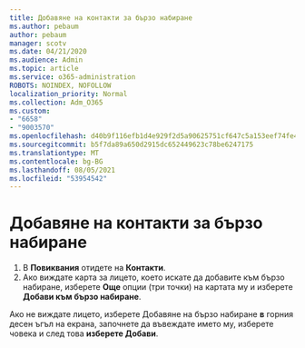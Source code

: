 ```yaml
---
title: Добавяне на контакти за бързо набиране
ms.author: pebaum
author: pebaum
manager: scotv
ms.date: 04/21/2020
ms.audience: Admin
ms.topic: article
ms.service: o365-administration
ROBOTS: NOINDEX, NOFOLLOW
localization_priority: Normal
ms.collection: Adm_O365
ms.custom:
- "6658"
- "9003570"
ms.openlocfilehash: d40b9f116efb1d4e929f2d5a90625751cf647c5a153eef74fe49ae09f1202263
ms.sourcegitcommit: b5f7da89a650d2915dc652449623c78be6247175
ms.translationtype: MT
ms.contentlocale: bg-BG
ms.lasthandoff: 08/05/2021
ms.locfileid: "53954542"
---
```

# <a name="add-contacts-to-speed-dial"></a>Добавяне на контакти за бързо набиране

1. В  **Повиквания** отидете на  **Контакти**.
2. Ако виждате карта за лицето, което искате да добавите към бързо набиране, изберете  **Още**  опции (три точки) на картата му и изберете  **Добави към бързо набиране**.

Ако не виждате лицето, изберете Добавяне на бързо набиране  **в**  горния десен ъгъл на екрана, започнете да въвеждате името му, изберете човека и след това  **изберете Добави**.
